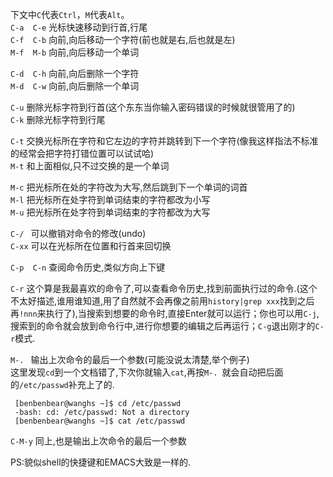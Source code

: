下文中`C`代表`Ctrl`，`M`代表`Alt`。  
`C-a  C-e`  光标快速移动到行首,行尾    
`C-f  C-b`  向前,向后移动一个字符(前也就是右,后也就是左)    
`M-f  M-b`  向前,向后移动一个单词    

`C-d  C-h`  向前,向后删除一个字符    
`M-d  C-w`  向前,向后删除一个单词    

`C-u`  删除光标字符到行首(这个东东当你输入密码错误的时候就很管用了的)   
`C-k`  删除光标字符到行尾    

`C-t`  交换光标所在字符和它左边的字符并跳转到下一个字符(像我这样指法不标准的经常会把字符打错位置可以试试哈)     
`M-t`  和上面相似,只不过交换的是一个单词    

`M-c`  把光标所在处的字符改为大写,然后跳到下一个单词的词首    
`M-l`  把光标所在处字符到单词结束的字符都改为小写    
`M-u`  把光标所在处字符到单词结束的字符都改为大写   

`C-/ `  可以撤销对命令的修改(undo)     
`C-xx`  可以在光标所在位置和行首来回切换     

`C-p  C-n`  查阅命令历史,类似方向上下键     

`C-r`  这个算是我最喜欢的命令了,可以查看命令历史,找到前面执行过的命令.(这个不太好描述,谁用谁知道,用了自然就不会再像之前用`history|grep xxx`找到之后再`!nnn`来执行了),当搜索到想要的命令时,直接Enter就可以运行；你也可以用`C-j`,搜索到的命令就会放到命令行中,进行你想要的编辑之后再运行；`C-g`退出刚才的`C-r`模式.    

`M-. `  输出上次命令的最后一个参数(可能没说太清楚,举个例子)   
这里发现`cd`到一个文档错了,下次你就输入`cat`,再按`M-. `就会自动把后面的`/etc/passwd`补充上了的.   

     [benbenbear@wanghs ~]$ cd /etc/passwd  
     -bash: cd: /etc/passwd: Not a directory  
     [benbenbear@wanghs ~]$ cat /etc/passwd    

`C-M-y`  同上,也是输出上次命令的最后一个参数  

PS:貌似shell的快捷键和EMACS大致是一样的.